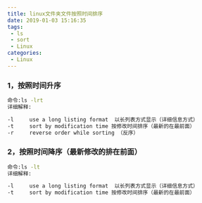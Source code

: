 ```yaml
---
title: linux文件夹文件按照时间排序
date: 2019-01-03 15:16:35
tags:
 - ls
 - sort
 - Linux
categories:
 - Linux
---
```


### 1，按照时间升序
```bash
命令:ls -lrt
详细解释:

-l     use a long listing format  以长列表方式显示（详细信息方式）
-t     sort by modification time 按修改时间排序（最新的在最前面）
-r     reverse order while sorting （反序）
```
### 2，按照时间降序（最新修改的排在前面）
```bash
命令:ls -lt
详细解释:

-l     use a long listing format  以长列表方式显示（详细信息方式）
-t     sort by modification time 按修改时间排序（最新的在最前面）
```
